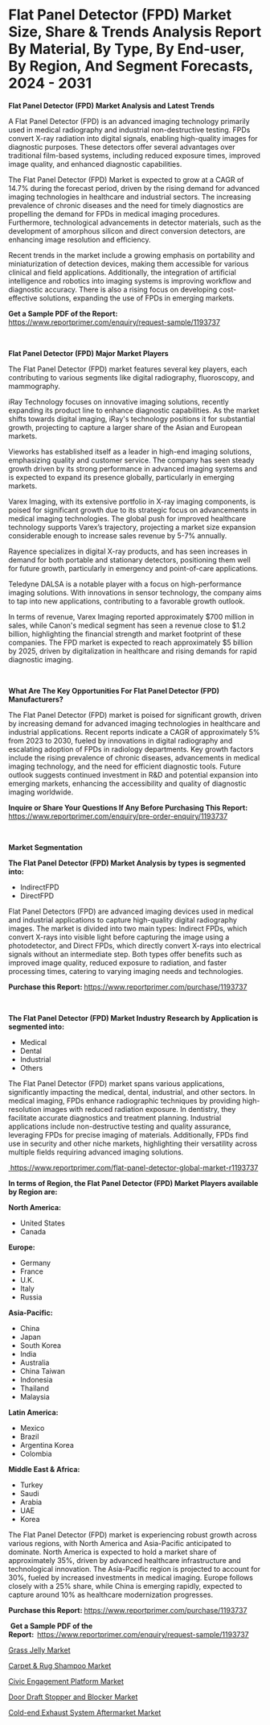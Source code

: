 <p><h1>Flat Panel Detector (FPD) Market Size, Share & Trends Analysis Report By Material, By Type, By End-user, By Region, And Segment Forecasts, 2024 - 2031</h1></p><p><strong>Flat Panel Detector (FPD) Market Analysis and Latest Trends</strong></p>
<p><p>A Flat Panel Detector (FPD) is an advanced imaging technology primarily used in medical radiography and industrial non-destructive testing. FPDs convert X-ray radiation into digital signals, enabling high-quality images for diagnostic purposes. These detectors offer several advantages over traditional film-based systems, including reduced exposure times, improved image quality, and enhanced diagnostic capabilities.</p><p>The Flat Panel Detector (FPD) Market is expected to grow at a CAGR of 14.7% during the forecast period, driven by the rising demand for advanced imaging technologies in healthcare and industrial sectors. The increasing prevalence of chronic diseases and the need for timely diagnostics are propelling the demand for FPDs in medical imaging procedures. Furthermore, technological advancements in detector materials, such as the development of amorphous silicon and direct conversion detectors, are enhancing image resolution and efficiency.</p><p>Recent trends in the market include a growing emphasis on portability and miniaturization of detection devices, making them accessible for various clinical and field applications. Additionally, the integration of artificial intelligence and robotics into imaging systems is improving workflow and diagnostic accuracy. There is also a rising focus on developing cost-effective solutions, expanding the use of FPDs in emerging markets.</p></p>
<p><strong>Get a Sample PDF of the Report:&nbsp;</strong> <a href="https://www.reportprimer.com/enquiry/request-sample/1193737">https://www.reportprimer.com/enquiry/request-sample/1193737</a></p>
<p>&nbsp;</p>
<p><strong>Flat Panel Detector (FPD) Major Market Players</strong></p>
<p><p>The Flat Panel Detector (FPD) market features several key players, each contributing to various segments like digital radiography, fluoroscopy, and mammography. </p><p>iRay Technology focuses on innovative imaging solutions, recently expanding its product line to enhance diagnostic capabilities. As the market shifts towards digital imaging, iRay's technology positions it for substantial growth, projecting to capture a larger share of the Asian and European markets.</p><p>Vieworks has established itself as a leader in high-end imaging solutions, emphasizing quality and customer service. The company has seen steady growth driven by its strong performance in advanced imaging systems and is expected to expand its presence globally, particularly in emerging markets.</p><p>Varex Imaging, with its extensive portfolio in X-ray imaging components, is poised for significant growth due to its strategic focus on advancements in medical imaging technologies. The global push for improved healthcare technology supports Varex’s trajectory, projecting a market size expansion considerable enough to increase sales revenue by 5-7% annually.</p><p>Rayence specializes in digital X-ray products, and has seen increases in demand for both portable and stationary detectors, positioning them well for future growth, particularly in emergency and point-of-care applications.</p><p>Teledyne DALSA is a notable player with a focus on high-performance imaging solutions. With innovations in sensor technology, the company aims to tap into new applications, contributing to a favorable growth outlook.</p><p>In terms of revenue, Varex Imaging reported approximately $700 million in sales, while Canon's medical segment has seen a revenue close to $1.2 billion, highlighting the financial strength and market footprint of these companies. The FPD market is expected to reach approximately $5 billion by 2025, driven by digitalization in healthcare and rising demands for rapid diagnostic imaging.</p></p>
<p>&nbsp;</p>
<p><strong>What Are The Key Opportunities For Flat Panel Detector (FPD) Manufacturers?</strong></p>
<p><p>The Flat Panel Detector (FPD) market is poised for significant growth, driven by increasing demand for advanced imaging technologies in healthcare and industrial applications. Recent reports indicate a CAGR of approximately 5% from 2023 to 2030, fueled by innovations in digital radiography and escalating adoption of FPDs in radiology departments. Key growth factors include the rising prevalence of chronic diseases, advancements in medical imaging technology, and the need for efficient diagnostic tools. Future outlook suggests continued investment in R&D and potential expansion into emerging markets, enhancing the accessibility and quality of diagnostic imaging worldwide.</p></p>
<p><strong>Inquire or Share Your Questions If Any Before Purchasing This Report:</strong> <a href="https://www.reportprimer.com/enquiry/pre-order-enquiry/1193737">https://www.reportprimer.com/enquiry/pre-order-enquiry/1193737</a></p>
<p>&nbsp;</p>
<p><strong>Market Segmentation</strong></p>
<p><strong>The Flat Panel Detector (FPD) Market Analysis by types is segmented into:</strong></p>
<p><ul><li>IndirectFPD</li><li>DirectFPD</li></ul></p>
<p><p>Flat Panel Detectors (FPD) are advanced imaging devices used in medical and industrial applications to capture high-quality digital radiography images. The market is divided into two main types: Indirect FPDs, which convert X-rays into visible light before capturing the image using a photodetector, and Direct FPDs, which directly convert X-rays into electrical signals without an intermediate step. Both types offer benefits such as improved image quality, reduced exposure to radiation, and faster processing times, catering to varying imaging needs and technologies.</p></p>
<p><strong>Purchase this Report:&nbsp;</strong><a href="https://www.reportprimer.com/purchase/1193737">https://www.reportprimer.com/purchase/1193737</a></p>
<p>&nbsp;</p>
<p><strong>The Flat Panel Detector (FPD) Market Industry Research by Application is segmented into:</strong></p>
<p><ul><li>Medical</li><li>Dental</li><li>Industrial</li><li>Others</li></ul></p>
<p><p>The Flat Panel Detector (FPD) market spans various applications, significantly impacting the medical, dental, industrial, and other sectors. In medical imaging, FPDs enhance radiographic techniques by providing high-resolution images with reduced radiation exposure. In dentistry, they facilitate accurate diagnostics and treatment planning. Industrial applications include non-destructive testing and quality assurance, leveraging FPDs for precise imaging of materials. Additionally, FPDs find use in security and other niche markets, highlighting their versatility across multiple fields requiring advanced imaging solutions.</p></p>
<p><a href="https://www.reportprimer.com/flat-panel-detector-global-market-r1193737">&nbsp;https://www.reportprimer.com/flat-panel-detector-global-market-r1193737</a></p>
<p><strong>In terms of Region, the Flat Panel Detector (FPD) Market Players available by Region are:</strong></p>
<p>
    <p> <strong> North America: </strong>
        <ul>
            <li>United States</li>
            <li>Canada</li>
        </ul>
        </p> 
    <p> <strong> Europe: </strong>
        <ul>
            <li>Germany</li>
            <li>France</li>
            <li>U.K.</li>
            <li>Italy</li>
            <li>Russia</li>
        </ul>
        </p> 
    <p> <strong> Asia-Pacific: </strong>
        <ul>
            <li>China</li>
            <li>Japan</li>
            <li>South Korea</li>
            <li>India</li>
            <li>Australia</li>
            <li>China Taiwan</li>
            <li>Indonesia</li>
            <li>Thailand</li>
            <li>Malaysia</li>
        </ul>
        </p> 
    <p> <strong> Latin America: </strong>
        <ul>
            <li>Mexico</li>
            <li>Brazil</li>
            <li>Argentina Korea</li>
            <li>Colombia</li>
        </ul>
        </p> 
    <p> <strong> Middle East & Africa: </strong>
        <ul>
            <li>Turkey</li>
            <li>Saudi</li>
            <li>Arabia</li>
            <li>UAE</li>
            <li>Korea</li>
        </ul>
    </p>
    </p>
<p><p>The Flat Panel Detector (FPD) market is experiencing robust growth across various regions, with North America and Asia-Pacific anticipated to dominate. North America is expected to hold a market share of approximately 35%, driven by advanced healthcare infrastructure and technological innovation. The Asia-Pacific region is projected to account for 30%, fueled by increased investments in medical imaging. Europe follows closely with a 25% share, while China is emerging rapidly, expected to capture around 10% as healthcare modernization progresses.</p></p>
<p><strong>Purchase this Report: </strong><a href="https://www.reportprimer.com/purchase/1193737">https://www.reportprimer.com/purchase/1193737</a></p>
<p>&nbsp;<strong>Get a Sample PDF of the Report:&nbsp;&nbsp;</strong><a href="https://www.reportprimer.com/enquiry/request-sample/1193737">https://www.reportprimer.com/enquiry/request-sample/1193737</a></p>
<p><strong></strong></p>
<p><p><a href="https://issuu.com/reportprime-2/docs/grass-jelly-market-size-2030.pptx_892e9b69671121">Grass Jelly Market</a></p><p><a href="https://medium.com/@avaoneill70/carpet-rug-shampoo-market-a-global-and-regional-analysis-focus-on-end-user-product-and-728f1c676efb?postPublishedType=repub">Carpet & Rug Shampoo Market</a></p><p><a href="https://www.linkedin.com/pulse/emerging-market-trends-regional-analysis-civic-engagement-platform-t1hnf">Civic Engagement Platform Market</a></p><p><a href="https://issuu.com/reportprime-2/docs/door-draft-stopper-and-blocker-mark_5bed240b621e92">Door Draft Stopper and Blocker Market</a></p><p><a href="https://medium.com/@avaoneill70/cold-end-exhaust-system-aftermarket-market-global-market-insights-and-regional-analysis-2024-95fd4e391c2b">Cold-end Exhaust System Aftermarket Market</a></p></p>